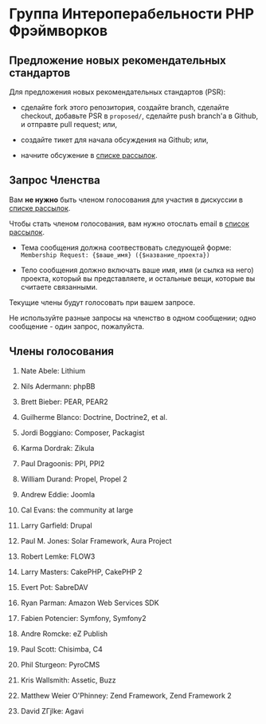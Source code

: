 Группа Интероперабельности PHP Фрэймворков
====================================


Предложение новых рекомендательных стандартов
------------------------------------

Для предложения новых рекомендательных стандартов (PSR):

- сделайте fork этого репозитория, создайте branch, сделайте checkout, добавьте PSR в
  `proposed/`, сделайте push branch'а в Github, и отправте pull request; или,

- создайте тикет для начала обсуждения на Github; или,

- начните обсужение в [списке рассылок][].

[списке рассылок]: http://groups.google.com/group/php-fig/
[список рассылок]: http://groups.google.com/group/php-fig/

Запрос Членства
---------------------

Вам **не нужно** быть членом голосования для участия в дискуссии в [списке рассылок][].

Чтобы стать членом голосования, вам нужно отослать email в [список рассылок][].

- Тема сообщения должна соотвествовать следующей форме: `Membership Request: {$ваше_имя} ({$название_проекта})`

- Тело сообщения должно включать ваше имя, имя (и сылка на него) проекта, который вы представляете, и остальные вещи, которые вы считаете связанными.

Текущие члены будут голосовать при вашем запросе.

Не используйте разные запросы на членство в одном сообщении; одно сообщение - один запрос, пожалуйста.



Члены голосования
--------------

1. Nate Abele: Lithium

1. Nils Adermann: phpBB

1. Brett Bieber: PEAR, PEAR2
    
1. Guilherme Blanco: Doctrine, Doctrine2, et al.

1. Jordi Boggiano: Composer, Packagist

1. Karma Dordrak: Zikula

1. Paul Dragoonis: PPI, PPI2

1. William Durand: Propel, Propel 2

1. Andrew Eddie: Joomla

1. Cal Evans: the community at large

1. Larry Garfield: Drupal

1. Paul M. Jones: Solar Framework, Aura Project

1. Robert Lemke: FLOW3

1. Larry Masters: CakePHP, CakePHP 2

1. Evert Pot: SabreDAV

1. Ryan Parman: Amazon Web Services SDK

1. Fabien Potencier: Symfony, Symfony2

1. Andre Romcke: eZ Publish

1. Paul Scott: Chisimba, C4

1. Phil Sturgeon: PyroCMS

1. Kris Wallsmith: Assetic, Buzz

1. Matthew Weier O'Phinney: Zend Framework, Zend Framework 2

1. David ZГјlke: Agavi
